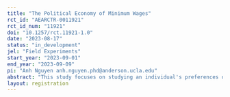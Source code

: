 ```yaml
---
title: "The Political Economy of Minimum Wages"
rct_id: "AEARCTR-0011921"
rct_id_num: "11921"
doi: "10.1257/rct.11921-1.0"
date: "2023-08-17"
status: "in_development"
jel: "Field Experiments"
start_year: "2023-09-01"
end_year: "2023-09-09"
pi: "Anh Nguyen anh.nguyen.phd@anderson.ucla.edu"
abstract: "This study focuses on studying an individual's preferences on minimum wage policies. It will reveal what people think about and what influences their vote when they are to vote for or against a minimum wage bill. I hope to shed some light on the link between an individual's location on the wage distribution and their attitudes towards minimum wages. "
layout: registration
---
```



